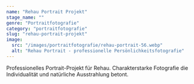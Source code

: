 ```yaml
---
name: "Rehau Portrait Projekt"
stage_name: ""
genre: "Portraitfotografie"
category: "portraitfotografie"
slug: "rehau-portrait-projekt"
image:
  src: "/images/portraitfotografie/rehau-portrait-56.webp"
  alt: "Rehau Portrait - professionelle Persönlichkeitsfotografie"
---
```


Professionelles Portrait-Projekt für Rehau. Charakterstarke Fotografie die Individualität und natürliche Ausstrahlung betont.